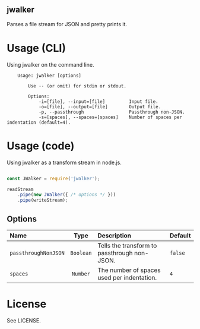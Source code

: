 jwalker
----

Parses a file stream for JSON and pretty prints it.

# Usage (CLI)

Using jwalker on the command line.

````
	Usage: jwalker [options]
	
		Use -- (or omit) for stdin or stdout.
	
		Options:
			-i=[file], --input=[file]         Input file.
			-o=[file], --output=[file]        Output file.
			-p, --passthrough                 Passthrough non-JSON.
			-s=[spaces], --spaces=[spaces]    Number of spaces per indentation (default=4).
````

# Usage (code)

Using jwalker as a transform stream in node.js.

````javascript

const JWalker = require('jwalker');

readStream
	.pipe(new JWalker({ /* options */ }))
	.pipe(writeStream);

````

## Options

| Name                 | Type      | Description                                  | Default |
|:---------------------|:---------:|:---------------------------------------------|:--------|
| `passthroughNonJSON` | `Boolean` | Tells the transform to passthrough non-JSON. | `false` |
| `spaces`             | `Number`  | The number of spaces used per indentation.   | `4`     |

# License

See LICENSE.
